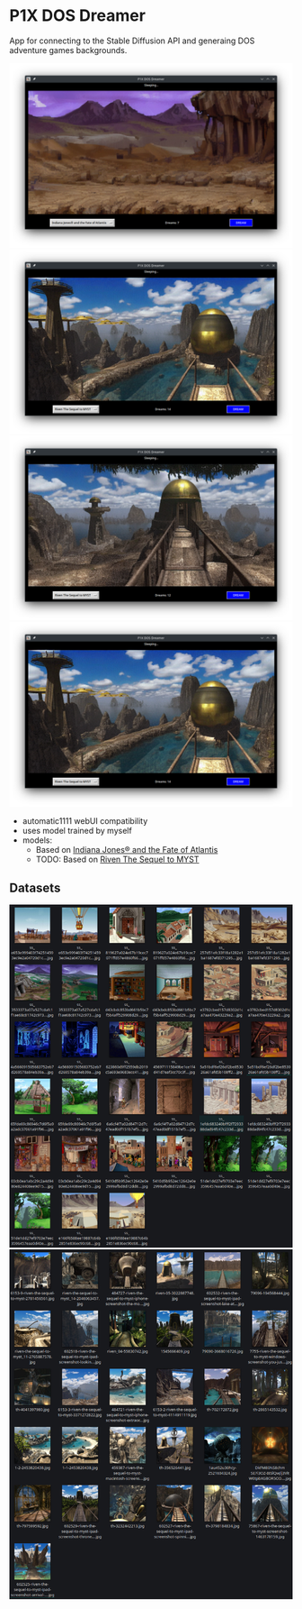 # P1X DOS Dreamer
App for connecting to the Stable Diffusion API and generaing DOS adventure games backgrounds.

![Screenshot 1](screen1.png)
![Screenshot 2](screen2.png)
![Screenshot 3](screen3.png)
![Screenshot 4](screen4.png)

- automatic1111 webUI compatibility
- uses model trained by myself
- models:
    - Based on [Indiana Jones® and the Fate of Atlantis](https://store.steampowered.com/app/6010/Indiana_Jones_and_the_Fate_of_Atlantis/)
    - TODO: Based on [Riven The Sequel to MYST](https://store.steampowered.com/app/63610/Riven_The_Sequel_to_MYST/)


## Datasets
![Dataset 1](dataset-indie.png)
![Dataset 2](dataset-riven.png)
